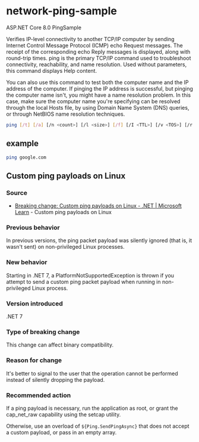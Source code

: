 # network-ping-sample
ASP.NET Core 8.0 PingSample

Verifies IP-level connectivity to another TCP/IP computer by sending Internet Control Message Protocol (ICMP) echo Request messages. The receipt of the corresponding echo Reply messages is displayed, along with round-trip times. ping is the primary TCP/IP command used to troubleshoot connectivity, reachability, and name resolution. Used without parameters, this command displays Help content.

You can also use this command to test both the computer name and the IP address of the computer. If pinging the IP address is successful, but pinging the computer name isn't, you might have a name resolution problem. In this case, make sure the computer name you're specifying can be resolved through the local Hosts file, by using Domain Name System (DNS) queries, or through NetBIOS name resolution techniques.

```sh
ping [/t] [/a] [/n <count>] [/l <size>] [/f] [/I <TTL>] [/v <TOS>] [/r <count>] [/s <count>] [{/j <hostlist> | /k <hostlist>}] [/w <timeout>] [/R] [/S <Srcaddr>] [/4] [/6] <targetname>
```


## example

```sh
ping google.com
```

## Custom ping payloads on Linux

### Source
- [Breaking change: Custom ping payloads on Linux - .NET | Microsoft Learn](https://learn.microsoft.com/en-us/dotnet/core/compatibility/networking/7.0/ping-custom-payload-linux) - Custom ping payloads on Linux

### Previous behavior
In previous versions, the ping packet payload was silently ignored (that is, it wasn't sent) on non-privileged Linux processes.

### New behavior
Starting in .NET 7, a PlatformNotSupportedException is thrown if you attempt to send a custom ping packet payload when running in non-privileged Linux process.

### Version introduced
.NET 7

### Type of breaking change
This change can affect binary compatibility.

### Reason for change
It's better to signal to the user that the operation cannot be performed instead of silently dropping the payload.

### Recommended action
If a ping payload is necessary, run the application as root, or grant the cap_net_raw capability using the setcap utility.

Otherwise, use an overload of `${Ping.SendPingAsync}` that does not accept a custom payload, or pass in an empty array.

